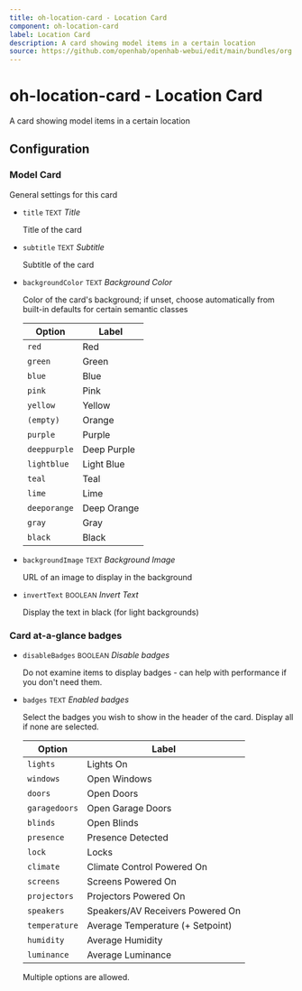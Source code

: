 ```yaml
---
title: oh-location-card - Location Card
component: oh-location-card
label: Location Card
description: A card showing model items in a certain location
source: https://github.com/openhab/openhab-webui/edit/main/bundles/org.openhab.ui/doc/components/oh-location-card.md
---
```


# oh-location-card - Location Card

<!-- GENERATED componentDescription -->
A card showing model items in a certain location
<!-- GENERATED /componentDescription -->

## Configuration

<!-- GENERATED props -->

### Model Card

General settings for this card


- `title` <small>TEXT</small> _Title_

  Title of the card

- `subtitle` <small>TEXT</small> _Subtitle_

  Subtitle of the card

- `backgroundColor` <small>TEXT</small> _Background Color_

  Color of the card's background; if unset, choose automatically from built-in defaults for certain semantic classes

  | Option | Label |
  |--------|-------|
  | `red` | Red |
  | `green` | Green |
  | `blue` | Blue |
  | `pink` | Pink |
  | `yellow` | Yellow |
  | `(empty)` | Orange |
  | `purple` | Purple |
  | `deeppurple` | Deep Purple |
  | `lightblue` | Light Blue |
  | `teal` | Teal |
  | `lime` | Lime |
  | `deeporange` | Deep Orange |
  | `gray` | Gray |
  | `black` | Black |


- `backgroundImage` <small>TEXT</small> _Background Image_

  URL of an image to display in the background

- `invertText` <small>BOOLEAN</small> _Invert Text_

  Display the text in black (for light backgrounds)

### Card at-a-glance badges


- `disableBadges` <small>BOOLEAN</small> _Disable badges_

  Do not examine items to display badges - can help with performance if you don't need them.

- `badges` <small>TEXT</small> _Enabled badges_

  Select the badges you wish to show in the header of the card. Display all if none are selected.

  | Option | Label |
  |--------|-------|
  | `lights` | Lights On |
  | `windows` | Open Windows |
  | `doors` | Open Doors |
  | `garagedoors` | Open Garage Doors |
  | `blinds` | Open Blinds |
  | `presence` | Presence Detected |
  | `lock` | Locks |
  | `climate` | Climate Control Powered On |
  | `screens` | Screens Powered On |
  | `projectors` | Projectors Powered On |
  | `speakers` | Speakers/AV Receivers Powered On |
  | `temperature` | Average Temperature (+ Setpoint) |
  | `humidity` | Average Humidity |
  | `luminance` | Average Luminance |

  Multiple options are allowed.


<!-- GENERATED /props -->
